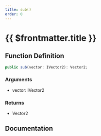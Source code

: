 ```yaml
---
title: sub()
order: 0
---
```


# {{ $frontmatter.title }}

<!--@include: ./sub_partial_header.md-->

## Function Definition

```ts
public sub(vector: IVector2): Vector2;
```

### Arguments

* vector: IVector2

### Returns

* Vector2

## Documentation

<!--@include: ./sub_partial_footer.md-->
